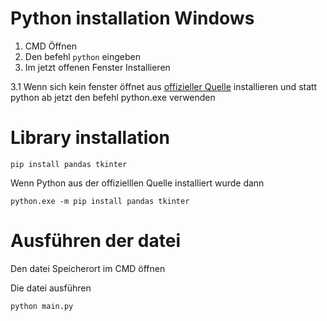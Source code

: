 # Python installation Windows
1. CMD Öffnen
2. Den befehl ```python``` eingeben
3. Im jetzt offenen Fenster Installieren

3.1 Wenn sich kein fenster öffnet aus [offizieller Quelle](https://www.python.org) installieren und statt python ab jetzt den befehl python.exe verwenden

# Library installation
```
pip install pandas tkinter
```
Wenn Python aus der offizielllen Quelle installiert wurde dann
```
python.exe -m pip install pandas tkinter
```
# Ausführen der datei
Den datei Speicherort im CMD öffnen

Die datei ausführen
```
python main.py
```
